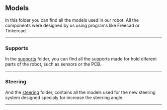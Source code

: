 ## Models
In this folder you can find all the models used in our robot. All the components were designed by us using programs like Freecad or Tinkercad.
***
### Supports
In the [supports](/Supports/) folder, you can find all the supports made for hold diferent parts of the robot, such as sensors or the PCB.
***
### Steering
And the [steering](/Steering/) folder, contains all the models used for the new steering system designed specialy for increase the steering angle.
***
